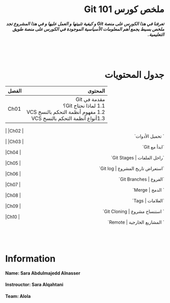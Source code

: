 # <div dir =rtl >ملخص كورس Git 101</div>
##### <div dir =rtl > تعرفنا في هذا الكورس على منصة Git و كيفية تثبيتها و العمل عليها و في هذا المشروع تجد ملخص بسيط يجمع أهم المعلومات الأسياسية الموجودة في الكورس على منصة طويق التعليمية.  </div>
###
###
##
##
##
<br>
<br>

# <div dir = rtl > جدول المحتويات </div>

|<div dir =rtl >الفصل </div>     | <div dir =rtl> المحتوى</div>   
|--------------------------------|------------------------------------------------:|
|Ch01 |<div dir =rtl > مقدمة في Git </div><div dir =rtl > 1.1 لماذا نحتاج Git؟</div><div dir =rtl > 1.2 مفهوم أنظمة التحكم بالنسخ VCS</div><div dir =rtl > 1.3أنواع أنظمة التحكم بالنسخ VCS
</div>
|
|Ch02 |<div dir =rtl > ` تحميل الأدوات`   </div> 
|
|Ch03 |<div dir =rtl > `ابدأ مع Git`   </div> 
|Ch04 |<div dir =rtl > `راحل الملفات | Git Stages`   </div> 
|Ch05 |<div dir =rtl > `استعراض تاريخ المشروع | Git log`   </div> 
|Ch06 |<div dir =rtl > `الفروع | Git Branches`   </div> 
|Ch07 |<div dir =rtl > ` الدمج | Merge`   </div> 
|Ch08 |<div dir =rtl > `العلامات | Tags`   </div> 
|Ch09 |<div dir =rtl > ` استنساخ مشروع | Git Cloning`   </div> 
|Ch10 |<div dir =rtl > ` المشاريع الخارجية | Remote`   </div> 
<br>
<br>
<br>

# Information 

#### **Name**: Sara Abdulmajedd Alnasser
#### **Instrouctor:** Sara Alqahtani
#### **Team:** Alola


